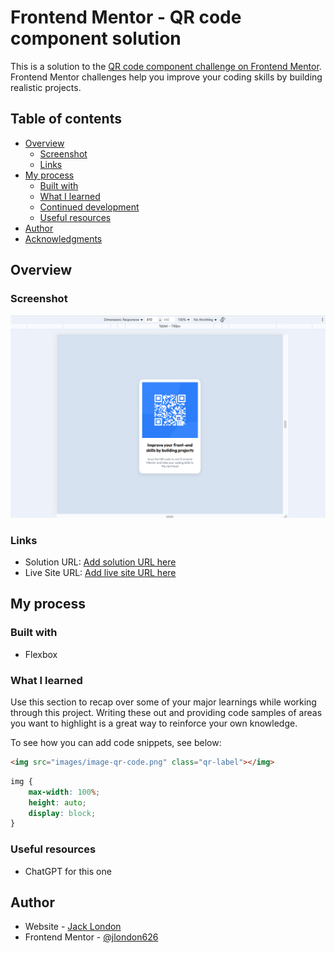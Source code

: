 # Frontend Mentor - QR code component solution

This is a solution to the [QR code component challenge on Frontend Mentor](https://www.frontendmentor.io/challenges/qr-code-component-iux_sIO_H). Frontend Mentor challenges help you improve your coding skills by building realistic projects. 

## Table of contents

- [Overview](#overview)
  - [Screenshot](#screenshot)
  - [Links](#links)
- [My process](#my-process)
  - [Built with](#built-with)
  - [What I learned](#what-i-learned)
  - [Continued development](#continued-development)
  - [Useful resources](#useful-resources)
- [Author](#author)
- [Acknowledgments](#acknowledgments)


## Overview

### Screenshot

![](<Screenshot 2025-08-24 085412.png>)



### Links

- Solution URL: [Add solution URL here](https://your-solution-url.com)
- Live Site URL: [Add live site URL here](https://your-live-site-url.com)

## My process

### Built with

- Flexbox


### What I learned

Use this section to recap over some of your major learnings while working through this project. Writing these out and providing code samples of areas you want to highlight is a great way to reinforce your own knowledge.

To see how you can add code snippets, see below:

```html
<img src="images/image-qr-code.png" class="qr-label"></img>
```
```css
img {
    max-width: 100%;
    height: auto;
    display: block;
}
```


### Useful resources

- ChatGPT for this one

## Author

- Website - [Jack London](https://www.your-site.com)
- Frontend Mentor - [@jlondon626](https://www.frontendmentor.io/profile/yourusername)
